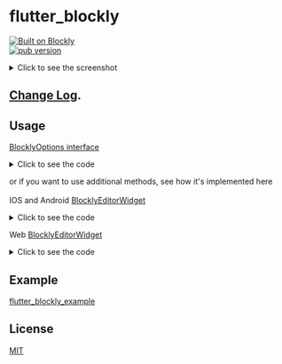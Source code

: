 # flutter_blockly

[![Built on Blockly](https://tinyurl.com/built-on-blockly)](https://github.com/google/blockly)
<br/>
[![pub version](https://img.shields.io/pub/v/flutter_blockly.svg)](https://pub.dev/packages/flutter_blockly)

<details><summary>Click to see the screenshot</summary>

![Flutter Blockly editor](https://github-production-user-asset-6210df.s3.amazonaws.com/26460350/283968394-fdf46ed0-276b-4171-86fb-94f5d69940e4.png)

</details>

## [Change Log](https://github.com/react-blockly/flutter_blockly/blob/main/CHANGELOG.md).

## Usage

[BlocklyOptions interface](https://developers.google.com/blockly/reference/js/blockly.blocklyoptions_interface)

<details><summary>Click to see the code</summary>

```dart
import 'package:flutter_blockly/flutter_blockly.dart';

// ...

@override
Widget build(BuildContext context) {
return Scaffold(
  body: SafeArea(
    child: BlocklyEditorWidget(
      workspaceConfiguration: workspaceConfiguration,
      initial: initial,
      onInject: onInject,
      onChange: onChange,
      onDispose: onDispose,
      onError: onError,
    ),
  ),
);
}

void onChange({xml, json, dart, js, lua, php, python}) {
}
```

for it to work for web browsers, you must add\
`blockly.min.js` in [web/index.html](https://github.com/react-blockly/flutter_blockly/blob/main/example/web/index.html)
```html
<!DOCTYPE html>
<html>
<head>
  <!-- ...... -->
</head>
<body>
  <!-- ...... -->
  
  <!-- here -->
  <script src='https://unpkg.com/blockly/blockly.min.js' defer></script>

  <!-- code generation -->
  <script src="https://unpkg.com/blockly/dart_compressed" defer></script>
  <script src="https://unpkg.com/blockly/javascript_compressed" defer></script>
  <script src="https://unpkg.com/blockly/lua_compressed" defer></script>
  <script src="https://unpkg.com/blockly/php_compressed" defer></script>
  <script src="https://unpkg.com/blockly/python_compressed" defer></script>
</body>
</html>
```

</details>

or if you want to use additional methods, see how it's implemented here
<br><br>
IOS and Android [BlocklyEditorWidget](https://github.com/react-blockly/flutter_blockly/blob/main/lib/src/blockly_editor_widget.dart)

<details><summary>Click to see the code</summary>

```dart
import 'package:flutter_blockly/flutter_blockly.dart';
import 'package:webview_flutter/webview_flutter.dart';

// ...

class _MyWidgetState extends State<MyWidgetState> {
  late final BlocklyEditor editor;

  @override
  void initState() {
    super.initState();

    editor = BlocklyEditor(
      workspaceConfiguration: widget.workspaceConfiguration,
      initial: widget.initial,
      onError: widget.onError,
      onInject: widget.onInject,
      onChange: widget.onChange,
      onDispose: widget.onDispose,
    );
    
    // then you will have methods and WebViewController:
    // editor.init();
    // editor.dispose();
    // editor.onMessage();
    // editor.htmlRender();
    // editor.updateToolboxConfig();
    // editor.updateState();
    // editor.postData();
    // editor.runJS();
    // editor.state();
    // editor.code();
    // editor.blocklyController;
  }
}
```

</details>

Web [BlocklyEditorWidget](https://github.com/react-blockly/flutter_blockly/blob/main/lib/src/blockly_editor_web_widget.dart)

<details><summary>Click to see the code</summary>

```dart
import 'package:flutter_blockly/flutter_blockly.dart';

// ...

class _MyWidgetState extends State<MyWidgetState> {
  late final BlocklyEditor editor;

  @override
  void initState() {
    super.initState();

    editor = BlocklyEditor(
      workspaceConfiguration: widget.workspaceConfiguration,
      initial: widget.initial,
      onError: widget.onError,
      onInject: widget.onInject,
      onChange: widget.onChange,
      onDispose: widget.onDispose,
    );
    
    // then you will have methods:
    // editor.init();
    // editor.dispose();
    // editor.addJavaScriptChannel();
    // editor.onMessage();
    // editor.htmlRender();
    // editor.updateToolboxConfig();
    // editor.updateState();
    // editor.postData();
    // editor.runJS();
    // editor.state();
    // editor.code();
  }
}
```

</details>

## Example

[flutter_blockly_example](https://github.com/react-blockly/flutter_blockly/blob/main/example)

## License

[MIT](LICENSE)
